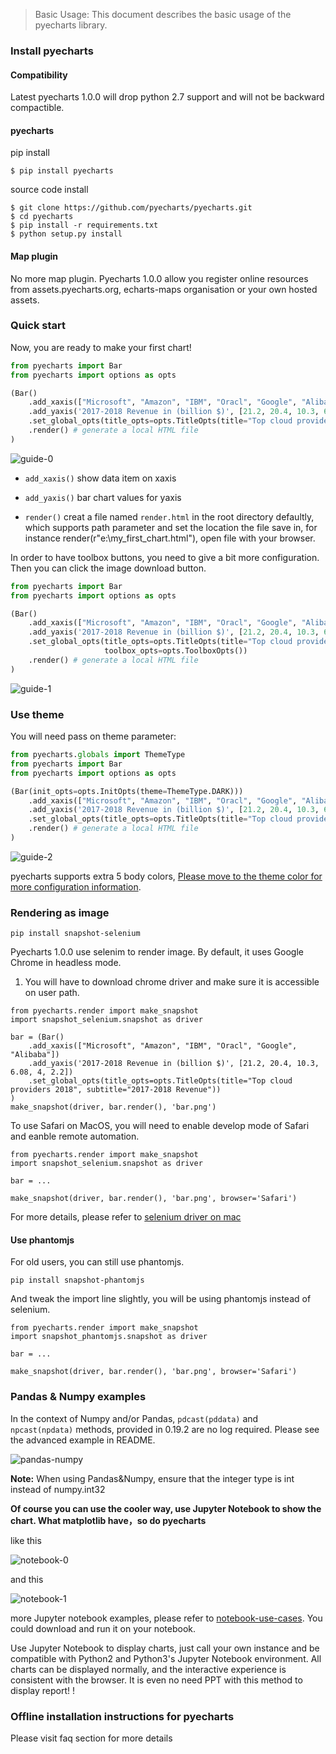 > Basic Usage: This document describes the basic usage of the pyecharts library.

### Install pyecharts

#### Compatibility

Latest pyecharts 1.0.0 will drop python 2.7 support and will not be backward compactible.

#### pyecharts

pip install
```shell
$ pip install pyecharts
```

source code install
```shell
$ git clone https://github.com/pyecharts/pyecharts.git
$ cd pyecharts
$ pip install -r requirements.txt
$ python setup.py install
```

#### Map plugin

No more map plugin. Pyecharts 1.0.0 allow you register online resources from assets.pyecharts.org,  echarts-maps organisation or your own hosted assets.

### Quick start

Now, you are ready to make your first chart!
```python
from pyecharts import Bar
from pyecharts import options as opts

(Bar()
    .add_xaxis(["Microsoft", "Amazon", "IBM", "Oracl", "Google", "Alibaba"])
    .add_yaxis('2017-2018 Revenue in (billion $)', [21.2, 20.4, 10.3, 6.08, 4, 2.2])
    .set_global_opts(title_opts=opts.TitleOpts(title="Top cloud providers 2018", subtitle="2017-2018 Revenue"))
    .render() # generate a local HTML file
)
```

![guide-0](https://user-images.githubusercontent.com/4280312/55591624-e940e580-572d-11e9-9fe0-6d85d78be46a.png)

* ```add_xaxis()```
    show data item on xaxis

* ```add_yaxis()```
    bar chart values for yaxis 

* ```render()```
    creat a file named `render.html` in the root directory defaultly, which supports path parameter and set the location the file save in, for instance render(r"e:\my_first_chart.html"), open file with your browser.

In order to have toolbox buttons, you need to give a bit more configuration. Then you can click the image download button.

```python
from pyecharts import Bar
from pyecharts import options as opts

(Bar()
    .add_xaxis(["Microsoft", "Amazon", "IBM", "Oracl", "Google", "Alibaba"])
    .add_yaxis('2017-2018 Revenue in (billion $)', [21.2, 20.4, 10.3, 6.08, 4, 2.2])
    .set_global_opts(title_opts=opts.TitleOpts(title="Top cloud providers 2018", subtitle="2017-2018 Revenue"),
                     toolbox_opts=opts.ToolboxOpts())
    .render() # generate a local HTML file
)
```
![guide-1](https://user-images.githubusercontent.com/4280312/55645894-b05a4c80-57d1-11e9-8eda-e41f5ef7e9d0.png)


### Use theme

You will need pass on theme parameter:

```python
from pyecharts.globals import ThemeType
from pyecharts import Bar
from pyecharts import options as opts

(Bar(init_opts=opts.InitOpts(theme=ThemeType.DARK)))
    .add_xaxis(["Microsoft", "Amazon", "IBM", "Oracl", "Google", "Alibaba"])
    .add_yaxis('2017-2018 Revenue in (billion $)', [21.2, 20.4, 10.3, 6.08, 4, 2.2])
    .set_global_opts(title_opts=opts.TitleOpts(title="Top cloud providers 2018", subtitle="2017-2018 Revenue"))
    .render() # generate a local HTML file
)

```
![guide-2](https://user-images.githubusercontent.com/4280312/55646201-7b022e80-57d2-11e9-98bd-17f81f3a3333.png)

pyecharts supports extra 5 body colors, [Please move to the theme color for more configuration information](en-us/themes).


### Rendering as image

```
pip install snapshot-selenium
```

Pyecharts 1.0.0 use selenim to render image. By default, it uses Google Chrome in headless mode.

1. You will have to download chrome driver and make sure it is accessible on user path.


```
from pyecharts.render import make_snapshot
import snapshot_selenium.snapshot as driver

bar = (Bar()
    .add_xaxis(["Microsoft", "Amazon", "IBM", "Oracl", "Google", "Alibaba"])
    .add_yaxis('2017-2018 Revenue in (billion $)', [21.2, 20.4, 10.3, 6.08, 4, 2.2])
    .set_global_opts(title_opts=opts.TitleOpts(title="Top cloud providers 2018", subtitle="2017-2018 Revenue"))
)
make_snapshot(driver, bar.render(), 'bar.png')
```

To use Safari on MacOS, you will need to enable develop mode of Safari and eanble remote automation. 

```
from pyecharts.render import make_snapshot
import snapshot_selenium.snapshot as driver

bar = ...

make_snapshot(driver, bar.render(), 'bar.png', browser='Safari')
```

For more details, please refer to [selenium driver on mac]( https://www.dev2qa.com/python-how-to-launch-safari-firefox-chrome-in-selenium-webdriver/)


#### Use phantomjs

For old users, you can still use phantomjs. 

```
pip install snapshot-phantomjs
```

And tweak the import line slightly, you will be using phantomjs instead of selenium.

```
from pyecharts.render import make_snapshot
import snapshot_phantomjs.snapshot as driver

bar = ...

make_snapshot(driver, bar.render(), 'bar.png', browser='Safari')
```


### Pandas & Numpy examples

In the context of Numpy and/or Pandas, ```pdcast(pddata)``` and ``` npcast(npdata)``` methods, provided in 0.19.2 are no log required. Please see the advanced example in README.

![pandas-numpy](https://user-images.githubusercontent.com/19553554/35104252-3e36cee2-fca3-11e7-8e43-09bbe8dbbd1e.png)

**Note:** When using Pandas&Numpy, ensure that the integer type is int instead of numpy.int32

**Of course you can use the cooler way, use Jupyter Notebook to show the chart. What matplotlib have，so do pyecharts**


like this

![notebook-0](https://user-images.githubusercontent.com/19553554/35104153-f6256212-fca2-11e7-854c-bacc61eabf6f.gif)

and this

![notebook-1](https://user-images.githubusercontent.com/19553554/35104157-fa39e170-fca2-11e7-9738-1547e22914a6.gif)

more Jupyter notebook examples, please refer to [notebook-use-cases](https://github.com/chenjiandongx/pyecharts/blob/master/document/notebook-use-cases.ipynb). You could download and run it on your notebook.

Use Jupyter Notebook to display charts, just call your own instance and be compatible with Python2 and Python3's Jupyter Notebook environment. All charts can be displayed normally, and the interactive experience is consistent with the browser. It is even no need PPT with this method to display report! !

### Offline installation instructions for pyecharts

Please visit faq section for more details
